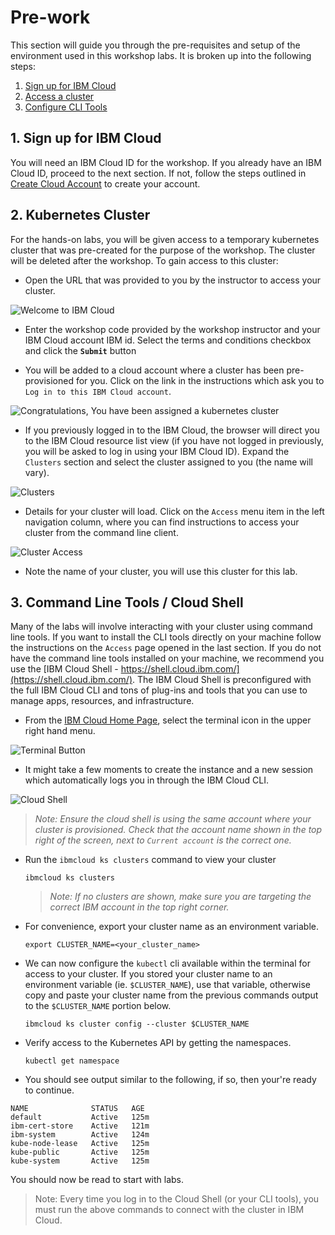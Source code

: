 # Pre-work

This section will guide you through the pre-requisites and setup of the environment used in this workshop labs. It is broken up into the following steps:

1. [Sign up for IBM Cloud](#1-sign-up-for-ibm-cloud)
1. [Access a cluster](#2-kubernetes-cluster)
1. [Configure CLI Tools](#3-command-line-tools-/-cloud-shell)

## 1. Sign up for IBM Cloud

You will need an IBM Cloud ID for the workshop. If you already have an IBM Cloud ID, proceed to the next section. If not, follow the steps outlined in [Create Cloud Account](CreateCloudAccount.md) to create your account.

## 2. Kubernetes Cluster

For the hands-on labs, you will be given access to a temporary kubernetes cluster that was pre-created for the purpose of the workshop. The cluster will be deleted after the workshop. To gain access to this cluster:

* Open the URL that was provided to you by the instructor to access your cluster.

![Welcome to IBM Cloud](../.gitbook/images/grant-cluster/welcome-to-ibm-cloud.png)

* Enter the workshop code provided by the workshop instructor and your IBM Cloud account IBM id. Select the terms and conditions checkbox and click the **`Submit`** button

* You will be added to a cloud account where a cluster has been pre-provisioned for you. Click on the link in the instructions which ask you to `Log in to this IBM Cloud account`.

![Congratulations, You have been assigned a kubernetes cluster](../.gitbook/images/grant-cluster/congratulations.png)

* If you previously logged in to the IBM Cloud, the browser will direct you to the IBM Cloud resource list view (if you have not logged in previously, you will be asked to log in using your IBM Cloud ID). Expand the `Clusters` section and select the cluster assigned to you (the name will vary).

![Clusters](../.gitbook/images/grant-cluster/clusters-clustername.png)

* Details for your cluster will load. Click on the `Access` menu item in the left navigation column, where you can find instructions to access your cluster from the command line client.

![Cluster Access](../.gitbook/images/grant-cluster/cluster-access.png)

* Note the name of your cluster, you will use this cluster for this lab.

## 3. Command Line Tools / Cloud Shell

Many of the labs will involve interacting with your cluster using command line tools. If you want to install the CLI tools directly on your machine follow the instructions on the `Access` page opened in the last section. If you do not have the command line tools installed on your machine, we recommend you use the [IBM Cloud Shell - https://shell.cloud.ibm.com/](https://shell.cloud.ibm.com/). The IBM Cloud Shell is preconfigured with the full IBM Cloud CLI and tons of plug-ins and tools that you can use to manage apps, resources, and infrastructure.

* From the [IBM Cloud Home Page](https://cloud.ibm.com), select the terminal icon in the upper right hand menu.

![Terminal Button](../.gitbook/images/generic/access-cloud-shell.png)

* It might take a few moments to create the instance and a new session which automatically logs you in through the IBM Cloud CLI.

![Cloud Shell](../.gitbook/images/grant-cluster/cloud-shell.png)

   > *Note: Ensure the cloud shell is using the same account where your cluster is provisioned. Check that the account name shown in the top right of the screen, next to `Current account` is the correct one.*

* Run the `ibmcloud ks clusters` command to view your cluster

   ```shell
   ibmcloud ks clusters
   ```

   > *Note: If no clusters are shown, make sure you are targeting the correct IBM account in the top right corner.*

* For convenience, export your cluster name as an environment variable.

   ```shell
   export CLUSTER_NAME=<your_cluster_name>
   ```

* We can now configure the `kubectl` cli available within the terminal for access to your cluster. If you stored your cluster name to an environment variable (ie. `$CLUSTER_NAME`), use that variable, otherwise copy and paste your cluster name from the previous commands output to the `$CLUSTER_NAME` portion below.

   ```shell
   ibmcloud ks cluster config --cluster $CLUSTER_NAME
   ```

* Verify access to the Kubernetes API by getting the namespaces.

   ```shell
   kubectl get namespace
   ```

* You should see output similar to the following, if so, then your're ready to continue.

```text
NAME              STATUS   AGE
default           Active   125m
ibm-cert-store    Active   121m
ibm-system        Active   124m
kube-node-lease   Active   125m
kube-public       Active   125m
kube-system       Active   125m
```

You should now be read to start with labs.

> Note: Every time you log in to the Cloud Shell (or your CLI tools), you must run the above commands to connect with the cluster in IBM Cloud.
